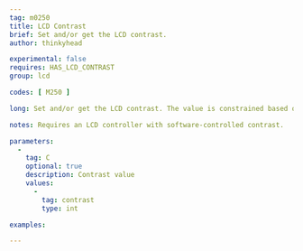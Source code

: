 ```yaml
---
tag: m0250
title: LCD Contrast
brief: Set and/or get the LCD contrast.
author: thinkyhead

experimental: false
requires: HAS_LCD_CONTRAST
group: lcd

codes: [ M250 ]

long: Set and/or get the LCD contrast. The value is constrained based on the LCD.

notes: Requires an LCD controller with software-controlled contrast.

parameters:
  -
    tag: C
    optional: true
    description: Contrast value
    values:
      -
        tag: contrast
        type: int

examples:

---
```

